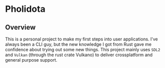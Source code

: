 # Pholidota
## Overview
This is a personal project to make my first steps into user applications. I've always been a CLI guy, 
but the new knowledge I got from Rust gave me confidence about trying out some new things. 
This project mainly uses `SDL2` and `Vulkan` (through the rust crate Vulkano) to deliver crossplatform and general purpose support.
